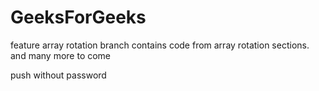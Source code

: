# GeeksForGeeks

feature array rotation branch contains code from array rotation sections.
and many more to come 

push without password